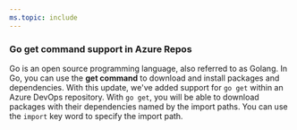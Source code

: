 ```yaml
---
ms.topic: include
---
```


### Go get command support in Azure Repos 

Go is an open source programming language, also referred to as Golang. In Go, you can use the **get command** to download and install packages and dependencies. With this update, we've added support for `go get` within an Azure DevOps repository. With `go get`, you will be able to download packages with their dependencies named by the import paths. You can use the `import` key word to specify the import path. 